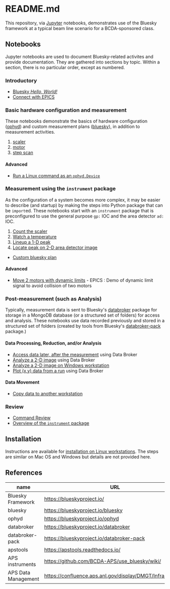 # README.md

This repository, via [Jupyter](https://jupyter.org/) notebooks, demonstrates use
of the Bluesky framework at a typical beam line scenario for a BCDA-sponsored
class.

## Notebooks

Jupyter notebooks are used to document Bluesky-related activites and provide
documentation.  They are gathered into sections by topic.  Within a section,
there is no particular order, except as numbered.

### Introductory

* [Bluesky *Hello, World!*](https://nbviewer.jupyter.org/github/BCDA-APS/bluesky_training/blob/main/bluesky/hello_world.ipynb)
* [Connect with EPICS](https://nbviewer.jupyter.org/github/BCDA-APS/bluesky_training/blob/main/connect_epics.ipynb)

### Basic hardware configuration and measurement

These notebooks demonstrate the basics of hardware configuration
([ophyd](https://blueskyproject.io/ophyd)) and custom measurement plans
([bluesky](https://blueskyproject.io/bluesky)), in addition to measurement
activities.

1. [scaler](https://nbviewer.jupyter.org/github/BCDA-APS/bluesky_training/blob/main/basic_scaler.ipynb)
1. [motor](https://nbviewer.jupyter.org/github/BCDA-APS/bluesky_training/blob/main/basic_motor.ipynb)
1. [step scan](https://nbviewer.jupyter.org/github/BCDA-APS/bluesky_training/blob/main/basic_step_scan.ipynb)

#### Advanced

* [Run a Linux command as an `ophyd.Device`](demo_doodle.ipynb)

### Measurement using the `instrument` package

As the configuration of a system becomes more complex, it may be easier to
describe (and startup) by making the steps into Python package that can be
`import`ed.  These notebooks start with an `instrument` package that is
preconfigured to use the general purpose `gp:` IOC and the area detector `ad:`
IOC.

1. [Count the scaler](https://nbviewer.jupyter.org/github/BCDA-APS/bluesky_training/blob/main/count_scaler.ipynb)
1. [Watch a temperature](https://nbviewer.jupyter.org/github/BCDA-APS/bluesky_training/blob/main/watch_temperature.ipynb)
1. [Lineup a 1-D peak](https://nbviewer.jupyter.org/github/BCDA-APS/bluesky_training/blob/main/lineup_1d_peak.ipynb)
1. [Locate peak on 2-D area detector image](https://nbviewer.jupyter.org/github/BCDA-APS/bluesky_training/blob/main/locate_image_peak.ipynb)

* [Custom bluesky plan](https://nbviewer.jupyter.org/github/BCDA-APS/bluesky_training/blob/main/custom_plan.ipynb)

#### Advanced

* [Move 2 motors with dynamic limits](https://nbviewer.jupyter.org/github/BCDA-APS/bluesky_training/blob/main/demo_dynamic_limits_2motor.ipynb) - EPICS : Demo of dynamic limit signal to avoid collision of two motors

### Post-measurement (such as Analysis)

Typically, measurement data is sent to Bluesky's
[databroker](https://blueskyproject.io/databroker) package for storage in a
MongoDB database (or a structured set of folders) for access and analysis.
These notebooks use data recorded previously and stored in a structured set of
folders (created by tools from Bluesky's
[databroker-pack](https://blueskyproject.io/databroker-pack/) package.)

#### Data Processing, Reduction, and/or Analysis

* [Access data later, after the measurement](https://nbviewer.jupyter.org/github/BCDA-APS/bluesky_training/blob/main/after_measurement.ipynb) using Data Broker
* [Analyze a 2-D image](https://nbviewer.jupyter.org/github/BCDA-APS/bluesky_training/blob/main/databroker_analysis.ipynb) using Data Broker
* [Analyze a 2-D image on Windows workstation](https://nbviewer.jupyter.org/github/BCDA-APS/bluesky_training/blob/main/resources/example-data/demonstrate.ipynb)
* [Plot (x,y) data from a run](https://nbviewer.jupyter.org/github/BCDA-APS/bluesky_training/blob/main/plot_x_y_databroker.ipynb) using Data Broker

#### Data Movement

* [Copy data to another workstation](/resources/example-data/README.md)

### Review

* [Command Review](https://nbviewer.jupyter.org/github/BCDA-APS/bluesky_training/blob/main/command_review.ipynb)
* [Overview of the `instrument` package](https://nbviewer.jupyter.org/github/BCDA-APS/bluesky_training/blob/main/describe_instrument.ipynb)


## Installation

Instructions are available for [installation on Linux workstations](install.md).
The steps are similar on Mac OS and Windows but details are not provided here.

## References

name | URL
--- | ---
Bluesky Framework | https://blueskyproject.io/
bluesky | https://blueskyproject.io/bluesky
ophyd | https://blueskyproject.io/ophyd
databroker | https://blueskyproject.io/databroker
databroker-pack | https://blueskyproject.io/databroker-pack
apstools | https://apstools.readthedocs.io/
APS instruments | https://github.com/BCDA-APS/use_bluesky/wiki/
APS Data Management | https://confluence.aps.anl.gov/display/DMGT/Infrastructure
